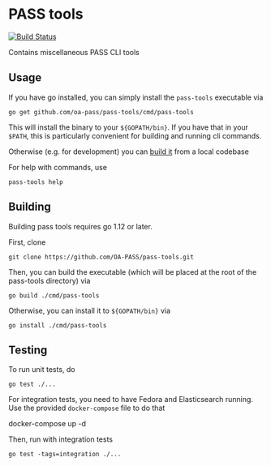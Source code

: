 # PASS tools

[![Build Status](https://travis-ci.com/OA-PASS/pass-tools.svg?branch=master)](https://travis-ci.com/OA-PASS/pass-tools)

Contains miscellaneous PASS CLI tools

## Usage

If you have go installed, you can simply install the `pass-tools` executable via

    go get github.com/oa-pass/pass-tools/cmd/pass-tools

 This will install the binary to your `${GOPATH/bin}`.  If you have that in your `$PATH`, this is particularly convenient for building and running cli commands.

Otherwise (e.g. for development) you can [build it](#building) from a local codebase

For help with commands, use

    pass-tools help

## Building

Building pass tools requires go 1.12 or later.

First, clone

    git clone https://github.com/OA-PASS/pass-tools.git

Then, you can build the executable (which will be placed at the root of the pass-tools directory) via

    go build ./cmd/pass-tools

Otherwise, you can install it to `${GOPATH/bin}` via

    go install ./cmd/pass-tools

## Testing

To run unit tests, do

    go test ./...

For integration tests, you need to have Fedora and Elasticsearch running.  Use the provided `docker-compose` file to do that

   docker-compose up -d

Then, run with integration tests

    go test -tags=integration ./...
